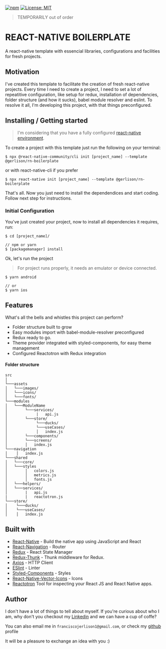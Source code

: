 [![npm](https://img.shields.io/npm/v/@gerlison/rn-boilerplate)](https://www.npmjs.com/package/@gerlison/rn-boilerplate) [![License: MIT](https://img.shields.io/github/license/nd-02110114/goofi-mobile.svg)](https://opensource.org/licenses/MIT)

> TEMPORARILY out of order

# REACT-NATIVE BOILERPLATE

A react-native template with essencial libraries, configurations and facilities for fresh projects.

## Motivation

I've created this template to facilitate the creation of fresh react-native projects.
Every time I need to create a project, I need to set a lot of repeatitive configuration, like setup for redux, installation of dependencies, folder structure (and how it sucks), babel module resolver and eslint. To resolve it all, I'm developing this project, with that things preconfigured.

## Installing / Getting started

> I'm considering that you have a fully configured [react-native environment](https://facebook.github.io/react-native/docs/getting-started).

To create a project with this template just run the following on your terminal:

```shell
$ npx @react-native-community/cli init [project_name] --template @gerlison/rn-boilerplate
```

or with react-native-cli if you prefer

```shell
$ npx react-native init [project_name] --template @gerlison/rn-boilerplate
```

That's all. Now you just need to install the dependendices and start coding. Follow next step for instructions.

### Initial Configuration

You've just created your project, now to install all dependencies it requires, run:

```shell
$ cd [project_name]/

// npm or yarn
$ [packagemanager] install
```

Ok, let's run the project

> For project runs properly, it needs an emulator or device connected.

```shell
$ yarn android

// or
$ yarn ios
```

## Features

What's all the bells and whistles this project can perform?

- Folder structure built to grow
- Easy modules import with babel-module-resolver preconfigured
- Redux ready to go.
- Theme provider integrated with styled-components, for easy theme management
- Configured Reactotron with Redux integration

#### Folder structure

```
src
│
└───assets
│   └───images/
│   └───icons/
│   └───fonts/
└───modules
│   └───ModuleName
│        └───services/
│             |   api.js
│        └───store/
│             └───ducks/
│             └───useCases/
│             │   index.js
│        └───components/
│        └───screens/
│        │   index.js
└───navigation
│    │   index.js
└───shared
│   └───core/
│   └───styles
│        │   colors.js
│        │   metrics.js
│        │   fonts.js
│   └───helpers/
│   └───services/
│        |   api.js
|        |   reactotron.js
└───store/
│    └───ducks/
│    └───useCases/
│    │   index.js
```

## Built with

- [React-Native](https://facebook.github.io/react-native/) - Build the native app using JavaScript and React
- [React-Navigation](https://reactnavigation.org/docs/en/getting-started.html) - Router
- [Redux](https://redux.js.org/) - React State Manager
- [Redux-Thunk](https://github.com/reduxjs/redux-thunk) - Thunk middleware for Redux.
- [Axios](https://github.com/axios/axios) - HTTP Client
- [ESlint](https://eslint.org/) - Linter
- [Styled-Components](https://www.styled-components.com/) - Styles
- [React-Native-Vector-Icons](https://github.com/oblador/react-native-vector-icons) - Icons
- [Reactotron](https://github.com/infinitered/reactotron) Tool for inspecting your React JS and React Native apps.

## Author

I don't have a lot of things to tell about myself. If you're curious about who I am, why don't you checkout my [Linkedin](https://www.linkedin.com/in/francisco-gerlison-223791152/) and we can have a cup of coffe?

You can also email me in `franciscojerlison1@gmail.com`, or check my [github](https://github.com/Gerlison/) profile

It will be a pleasure to exchange an idea with you :)
